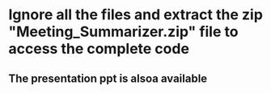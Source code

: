 # Ignore all the files and extract the zip "Meeting_Summarizer.zip" file to access the complete code

## The presentation ppt is alsoa available
